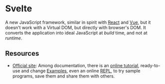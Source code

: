 Svelte
======

A new JavaScript framework, similar in spirit with [React][react] and [Vue][vue],
but it doesn't work with a Virtual DOM, but directly with browser's DOM.
It converts the application into ideal JavaScript at _build_ time, and not at
_runtime_.


Resources
---------

 - [Official site][svelte]:
   Among documentation, there is an [online tutorial](https://svelte.dev/tutorial/),
   ready-to-use and change [Examples](https://svelte.dev/examples/),
   even an online [REPL](https://svelte.dev/repl/), to try sample programs, save
   them and share them with others.


[svelte]:	https://svelte.dev/tutorial/basics
[react]:	https://reactjs.org/
[vue]:		https://vuejs.org/
